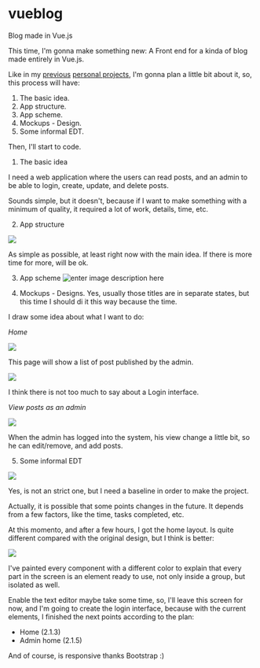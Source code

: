 # vueblog
Blog made in Vue.js

This time, I'm gonna make something new: A Front end for a kinda of blog made entirely in Vue.js.

Like in my [previous](https://github.com/gersonmontenegro/cv) [personal projects](https://github.com/gersonmontenegro/cinema), I'm gonna plan a little bit about it, so, this process will have:

 1. The basic idea.
 2. App structure.
 3. App scheme.
 4. Mockups - Design.
 5. Some informal EDT.

Then, I'll start to code.

1. The basic idea

I need a web application where the users can read posts, and an admin to be able to login, create, update, and delete posts.

Sounds simple, but it doesn't, because if I want to make something with a minimum of quality, it required a lot of work, details, time, etc.

2. App structure

![](https://lh3.googleusercontent.com/VcgK5a_-nA3bTMEZqTI4cumA51RhV7i9_qRurfs8mYF2kZintsLIrX61I0mweyPVwPaoT_wt5I7s=s500)

As simple as possible, at least right now with the main idea. If there is more time for more, will be ok.

3. App scheme
![enter image description here](https://lh3.googleusercontent.com/xL3m-Mgf-f2yKfaCSJ12EGgi1uucjTdKugd2CaPDypG-LH3xCeig47ZXWJFTq1jUHLoHq9uzJ-7O=s500)

4. Mockups - Designs.
Yes, usually those titles are in separate states, but this time I should di it this way because the time.

I draw some idea about what I want to do:

*Home*

![](https://lh3.googleusercontent.com/Fb_ZnwzMKAtZzfrmU5kiIAmNb7ezijjepbKI0OtYsbLk96u71ydY0jPw0-wS2bvD58UG2kY_1PVf=s500)

This page will show a list of post published by the admin.

![](https://lh3.googleusercontent.com/QXlk6HiUT-ns5NrO75Drqrt5H2mo-YgLxluOwwZk__L7B_ml9oK_EBV0NfH6m-7kibMQBA4KN73m=s300)

I think there is not too much to say about a Login interface.

*View posts as an admin*

![](https://lh3.googleusercontent.com/1jLkYg2mSHaTC3140jWrNV8qTnosZehG59VQ2fC2Oqz_G6nQ5SMHXSumUZ5RiWZFVqn3346KgiCD=s500)

When the admin has logged into the system, his view change a little bit, so he can edit/remove, and add posts.

5. Some informal EDT

![](https://lh3.googleusercontent.com/HzLeKG23OfK-tm1xXfBnVwJmQ8o_zKNaQZBOS8peo9wiVZWdElvlAQ8s6YpvGmLiOfN_jbGJFKuD=s600)

Yes, is not an strict one, but I need a baseline in order to make the project.

Actually, it is possible that some points changes in the future. It depends from a few factors, like the time, tasks completed, etc.

At this momento, and after a few hours, I got the home layout. Is quite different compared with the original design, but I think is better:

![](https://lh3.googleusercontent.com/V79XTALlpNR0EiZ_pDuU_Qx5wDB8vAAKyzev7QX6QIy3dRIL8XvV0ZTS6N_oBeoIJIHIGiNV0CLn=s600)

I've painted every component with a different color to explain that every part in the screen is an element ready to use, not only inside a group, but isolated as well.

Enable the text editor maybe take some time, so, I'll leave this screen for now, and I'm going to create the login interface, because with the current elements, I finished the next points according to the plan:

 - Home (2.1.3)
 - Admin home (2.1.5)

And of course, is responsive thanks Bootstrap :)
 
